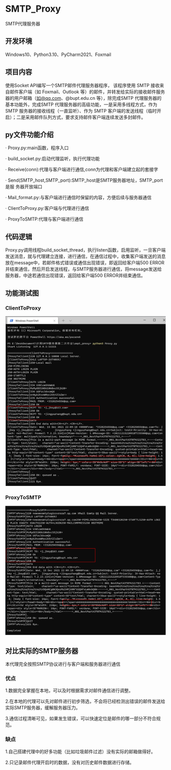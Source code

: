 # SMTP_Proxy
SMTP代理服务器

## 开发环境

Windows10、Python3.10、PyCharm2021、Foxmail


## 项目内容

使用Socket API编写一个SMTP邮件代理服务器程序， 该程序使用 SMTP 接收来自邮件客户端（如 Foxmail、Outlook 等）的邮件，并转发给实际的接收邮件服务器的用户邮箱（如@qq.com、@bupt.edu.cn 等），除完成SMTP 代理服务器的基本功能外，完成SMTP 代理服务器的高级功能，一是采用多线程方式，作为 SMTP 服务器的接收线程（一直监听）、作为 SMTP 客户端的发送线程（临时开启）；二是采用邮件队列方式，要求支持邮件客户端连续发送多封邮件。 


## py文件功能介绍

· Proxy.py:main函数，程序入口

· build_socket.py:启动代理监听，执行代理功能

· Receive(conn):代理与客户端进行通信,conn为代理和客户端建立起的套接字

· Send(SMTP_host,SMTP_port):SMTP_host是SMTP服务器地址，SMTP_port是服	 务器开放端口

· Mail_format.py:与客户端进行通信时保留的内容，方便后续与服务器通信

· ClientToProxy.py:客户端与代理进行通信

· ProxyToSMTP:代理与客户端进行通信

## 代码逻辑

Proxy.py调用线程build_socket_thread，执行listen函数，启用监听，一旦客户端发送消息，就与代理建立连接，进行通信，在通信过程中，收集客户端发送的消息放在message中，若邮件格式错误或通信出现错误，即返回给客户端500 ERROR并结束通信，然后开启发送线程，与SMTP服务器进行通信，将message发送给服务器，中途若通信出现错误，返回给客户端500 ERROR并结束通信。

## 功能测试图

### ClientToProxy
![ClientToProxy](./attachment/ClientToProxy.jpg)

### ProxyToSMTP
![ProxyToSMTP](./attachment/ProxyToSMTP.png)

## 对比实际的SMTP服务器

本代理完全按照SMTP协议进行与客户端和服务器进行通信

### 优点
1.数据完全掌握在本地，可以及时根据需求对邮件通信进行调整。

2.在本地的代理可以先对邮件进行初步筛选，不会将已经检测出错误的邮件发送给实际SMTP服务器，缓解服务器压力。

3.通信过程清晰可见，如果发生错误，可以快速定位是邮件的哪一部分不符合规范。

### 缺点
1.自己搭建代理中的好多功能（比如垃圾邮件过滤）没有实际的邮箱做得好。

2.只记录邮件代理开启时的数据，没有对历史邮件数据进行存储。